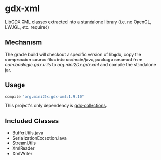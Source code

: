 # gdx-xml
LibGDX XML classes extracted into a standalone library (i.e. no OpenGL, LWJGL, etc. required)

Mechanism
----------------------

The gradle build will checkout a specific version of libgdx, copy the compression source files into src/main/java, package renamed from _com.badlogic.gdx.utils_ to _org.mini2Dx.gdx.xml_ and compile the standalone jar.

Usage
----------------------

```gradle
compile "org.mini2Dx:gdx-xml:1.9.10"
```

This project's only dependency is [gdx-collections](https://github.com/mini2Dx/gdx-collections).

Included Classes
----------------------

 * BufferUtils.java
 * SerializationException.java
 * StreamUtils
 * XmlReader
 * XmlWriter
